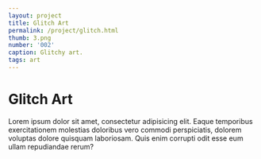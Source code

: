 ```yaml
---
layout: project
title: Glitch Art
permalink: /project/glitch.html
thumb: 3.png
number: '002'
caption: Glitchy art.
tags: art
---
```


# Glitch Art

Lorem ipsum dolor sit amet, consectetur adipisicing elit. Eaque temporibus exercitationem molestias doloribus vero commodi perspiciatis, dolorem voluptas dolore quisquam laboriosam. Quis enim corrupti odit esse eum ullam repudiandae rerum?